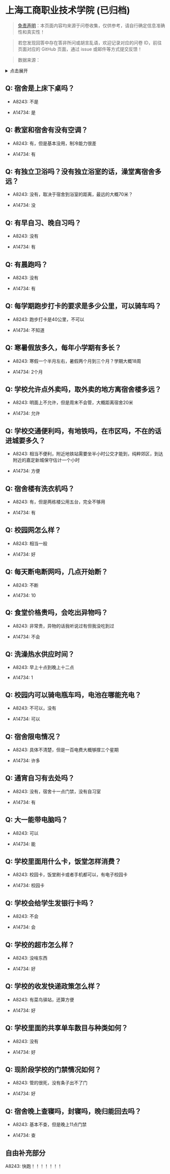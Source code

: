 # 上海工商职业技术学院 (已归档)

> [免责声明](https://colleges.chat/#_3)：本页面内容均来源于问卷收集，仅供参考，请自行确定信息准确性和真实性！

> 若您发现回答中存在答非所问或胡言乱语，欢迎记录对应的问卷 ID，前往页面对应的 GitHub 页面，通过 issue 或邮件等方式提交反馈！

> 数据来源：

<details><summary>点击展开</summary>
<ul>
<li>A8243: 匿名 (2022 年 06 月)</li>
<li>A14734: 匿名 (2022 年 07 月)</li>
</ul>
</details>

## Q: 宿舍是上床下桌吗？

- A8243: 不是

- A14734: 是

## Q: 教室和宿舍有没有空调？

- A8243: 有，但是基本没用，制冷能力很差

- A14734: 有

## Q: 有独立卫浴吗？没有独立浴室的话，澡堂离宿舍多远？

- A8243: 没有，取决于宿舍到浴室的距离，最远的大概70米？

- A14734: 没

## Q: 有早自习、晚自习吗？

- A8243: 没有

- A14734: 有

## Q: 有晨跑吗？

- A8243: 没有

- A14734: 有

## Q: 每学期跑步打卡的要求是多少公里，可以骑车吗？

- A8243: 跑步打卡是40公里，不可以

- A14734: 不知道

## Q: 寒暑假放多久，每年小学期有多长？

- A8243: 寒假一个半月左右，暑假两个月到三个月？学期大概18周

- A14734: 2个月

## Q: 学校允许点外卖吗，取外卖的地方离宿舍楼多远？

- A8243: 明面上不允许，但是周末不会管，大概距离宿舍20米

- A14734: 允许

## Q: 学校交通便利吗，有地铁吗，在市区吗，不在的话进城要多久？

- A8243: 相当不便利，附近地铁站需要坐半小时公交才能到，纯粹郊区，到达附近的嘉定新城保守估计一个小时

- A14734: 方便

## Q: 宿舍楼有洗衣机吗？

- A8243: 有，但是两栋楼公用五台，完全不够用

- A14734: 有

## Q: 校园网怎么样？

- A8243: 相当一般

- A14734: 好

## Q: 每天断电断网吗，几点开始断？

- A8243: 不断

- A14734: 10

## Q: 食堂价格贵吗，会吃出异物吗？

- A8243: 非常贵，异物的话我听说过有但我没吃到过

- A14734: 不会

## Q: 洗澡热水供应时间？

- A8243: 早上十点到晚上十二点

- A14734: 1

## Q: 校园内可以骑电瓶车吗，电池在哪能充电？

- A8243: 不可以，没有

- A14734: 可以

## Q: 宿舍限电情况？

- A8243: 具体不清楚，但是一百电费大概够撑三个星期

- A14734: 许多

## Q: 通宵自习有去处吗？

- A8243: 没有，宿舍十一点门禁，没有自习室

- A14734: 有

## Q: 大一能带电脑吗？

- A8243: 可以

- A14734: 能

## Q: 学校里面用什么卡，饭堂怎样消费？

- A8243: 校园卡，饭堂刷卡或者手机都可以，有电子校园卡

- A14734: 校园卡

## Q: 学校会给学生发银行卡吗？

- A8243: 不会

- A14734: 会

## Q: 学校的超市怎么样？

- A8243: 没啥东西

- A14734: 好

## Q: 学校的收发快递政策怎么样？

- A8243: 有菜鸟驿站，还算方便

- A14734: 好

## Q: 学校里面的共享单车数目与种类如何？

- A8243: 没有

- A14734: 好

## Q: 现阶段学校的门禁情况如何？

- A8243: 管的很死，没有条子出不了门

- A14734: 好

## Q: 宿舍晚上查寝吗，封寝吗，晚归能回去吗？

- A8243: 基本不查，但是晚上11点门禁

- A14734: 查

## 自由补充部分

A8243: 快跑！！！！！！！